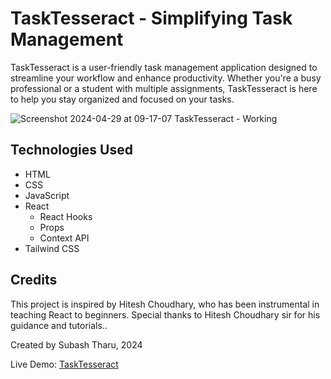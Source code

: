 <h1>TaskTesseract - Simplifying Task Management</h1>
<p>TaskTesseract is a user-friendly task management application designed to streamline your workflow and enhance productivity. Whether you're a busy professional or a student with multiple assignments, TaskTesseract is here to help you stay organized and focused on your tasks.</p>

![Screenshot 2024-04-29 at 09-17-07 TaskTesseract - Working](https://github.com/Subashh-Chaudhary/TaskTesseract/assets/147568882/ea081f63-835d-47af-a574-dca02d3b6d71)
    
  <h2>Technologies Used</h2>
    <ul>
        <li>HTML</li>
        <li>CSS</li>
        <li>JavaScript</li>
        <li>React
            <ul>
                <li>React Hooks</li>
                <li>Props</li>
                <li>Context API</li>
            </ul>
        </li>
      <li>Tailwind CSS</li>
    </ul>
    
  <h2>Credits</h2>
    <p>This project is inspired by Hitesh Choudhary, who has been instrumental in teaching React to beginners. Special thanks to Hitesh Choudhary sir for his guidance and tutorials..</p>
    
  <p>Created by Subash Tharu, 2024</p>
    
  <p>Live Demo: <a href="https://tasktesseract.netlify.app">TaskTesseract</a></p>
